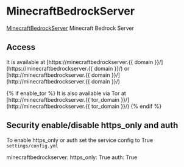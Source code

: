 # MinecraftBedrockServer

[MinecraftBedrockServer](https://www.minecraft.net/en-us/download/server/bedrock/) Minecraft Bedrock Server

## Access

It is available at [https://minecraftbedrockserver.{{ domain }}/](https://minecraftbedrockserver.{{ domain }}/) or [http://minecraftbedrockserver.{{ domain }}/](http://minecraftbedrockserver.{{ domain }}/)

{% if enable_tor %}
It is also available via Tor at [http://minecraftbedrockserver.{{ tor_domain }}/](http://minecraftbedrockserver.{{ tor_domain }}/)
{% endif %}

## Security enable/disable https_only and auth

To enable https_only or auth set the service config to True
`settings/config.yml`

minecraftbedrockserver:
  https_only: True
  auth: True